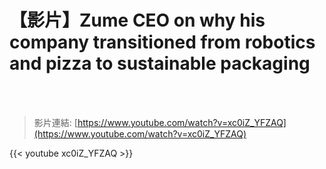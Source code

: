 # 【影片】Zume CEO on why his company transitioned from robotics and pizza to sustainable packaging

<!--more-->
<!--422-->
<br><br/>

>影片連結: [https://www.youtube.com/watch?v=xc0iZ_YFZAQ](https://www.youtube.com/watch?v=xc0iZ_YFZAQ)

{{< youtube xc0iZ_YFZAQ >}}


